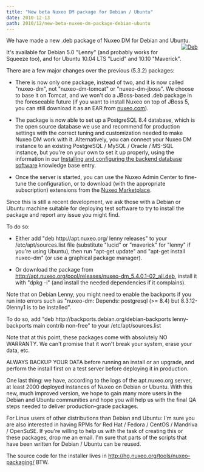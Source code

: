 ```yaml
---
title: "New beta Nuxeo DM package for Debian / Ubuntu"
date: 2010-12-13
path: 2010/12/new-beta-nuxeo-dm-package-debian-ubuntu
---
```


<p>We have made a new .deb package of Nuxeo DM for Debian and Ubuntu. <a style="float: right; margin-left: 5px;" href="http://blogs.nuxeo.com/.a/6a010536291c30970b0147e0a34458970b-popup" onclick="window.open( this.href, '_blank', 'width=640,height=480,scrollbars=no,resizable=no,toolbar=no,directories=no,location=no,menubar=no,status=no,left=0,top=0' ); return false"><img class="asset  asset-image at-xid-6a010536291c30970b0147e0a34458970b" alt="Deb" title="Deb" src="/images/6a010536291c30970b0147e0a34458970b-800wi.png" border="0" style="margin: 0px 0px 5px 5px;"></a>  </p>

<p>It's available for Debian 5.0 "Lenny" (and probably works for Squeeze too), and for Ubuntu 10.04 LTS "Lucid" and 10.10 "Maverick".</p>

<!-- more -->

<p>There are a few major changes over the previous (5.3.2) packages:</p>

<ul><li><p>There is now only one package, instead of two, and it is now called "nuxeo-dm", not "nuxeo-dm-tomcat" or "nuxeo-dm-jboss". We choose to base it on Tomcat, and we won't do a JBoss-based .deb package in the foreseeable future (if you want to install Nuxeo on top of JBoss 5, you can still download it as an EAR from <a href="http://www.nuxeo.com/en/downloads/download-dm-form">nuxeo.com</a>).</p></li>
<li><p>The package is now able to set up a PostgreSQL 8.4 database, which is the open source database we use and recommend for production settings with the correct tuning and customization needed to make Nuxeo DM work with it. Alternatively, you can connect your Nuxeo DM instance to an existing PostgreSQL / MySQL / Oracle / MS-SQL instance, but you're on your own to set it up properly, using the information in our <a href="https://doc.nuxeo.com/display/KB/Installing+and+configuring+the+backend+database+software">Installing and configuring the backend database software</a> knowledge base entry. </p></li>
<li><p>Once the server is started, you can use the Nuxeo Admin Center to fine-tune the configuration, or to download (with the appropriate subscription) extensions from the <a href="http://marketplace.nuxeo.com/">Nuxeo Marketplace</a>.</p></li>
</ul><p>Since this is still a recent development, we ask those with a Debian or Ubuntu machine suitable for deploying test software to try to install the package and report any issue you might find.</p><p>To do so:</p><ul><li><p>Either add "deb http://apt.nuxeo.org/ lenny releases" to your /etc/apt/sources.list file (substitute "lucid" or "maverick" for "lenny" if you're using Ubuntu), then run "apt-get update" and "apt-get install nuxeo-dm" (or use a graphical package manager).</p></li>
<li><p>Or download the package from <a href="http://apt.nuxeo.org/pool/releases/nuxeo-dm_5.4.0.1-02_all.deb">http://apt.nuxeo.org/pool/releases/nuxeo-dm_5.4.0.1-02_all.deb</a>, install it with "dpkg -i" (and install the needed dependencies if it complains).</p></li>
</ul><p>Note that on Debian Lenny, you might need to enable the backports if you run into errors such as "nuxeo-dm: Depends: postgresql (&gt;= 8.4) but 8.3.12-0lenny1 is to be installed".</p><p>To do so, add "deb http://backports.debian.org/debian-backports lenny-backports main contrib non-free" to your /etc/apt/sources.list</p><p>Note that at this point, these packages come with absolutely NO WARRANTY. We can't promise that it won't break your system, erase your data, etc.</p><p>ALWAYS BACKUP YOUR DATA before running an install or an upgrade, and perform the install first on a test server before deploying it in production.</p><p>One last thing: we have, according to the logs of the apt.nuxeo.org server, at least 2000 deployed instances of Nuxeo on Debian or Ubuntu. With this new, much improved version, we hope to gain many more users in the Debian and Ubuntu communities and hope you will help us with the final QA steps needed to deliver production-grade packages.</p><p>For Linux users of other distributions than Debian and Ubuntu: I'm sure you are also interested in having RPMs for Red Hat / Fedora / CentOS / Mandriva / OpenSuSE. If you're willing to help us with the task of creating this or these packages, drop me an email. I'm sure that parts of the scripts that have been written for Debian / Ubuntu can be reused.</p><p>The source code for the installer lives in <a href="http://hg.nuxeo.org/tools/nuxeo-packaging/">http://hg.nuxeo.org/tools/nuxeo-packaging/</a> BTW.</p>
 

